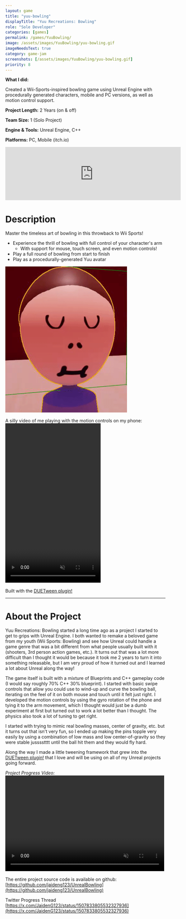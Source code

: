 ```yaml
---
layout: game
title: "yuu-bowling"
displayTitle: "Yuu Recreations: Bowling"
role: "Sole Developer"
categories: [games]
permalink: /games/YuuBowling/
image: /assets/images/YuuBowling/yuu-bowling.gif
imageNeedsText: true
category: game-jam
screenshots: [/assets/images/YuuBowling/yuu-bowling.gif]
priority: 8 
---
```

**What I did:** 

Created a Wii-Sports-inspired bowling game using Unreal Engine with procedurally generated characters, mobile and PC versions, as well as motion control support.

**Project Length:** 2 Years (on & off)

**Team Size:** 1 (Solo Project)

**Engine & Tools:** Unreal Engine, C++

**Platforms:** PC, Mobile (itch.io)
<!--more-->


<div class="itch-container">
<iframe frameborder="0" src="https://itch.io/embed/3194656?bg_color=e37c7c&amp;fg_color=322626&amp;link_color=f90606&amp;border_color=ce6d6d" width="552" height="167"><a href="https://jaideng123.itch.io/yuu-recreations-bowling">Yuu Recreations Bowling by Jaiden Gerig</a></iframe>
</div>

# Description

Master the timeless art of bowling in this throwback to Wii Sports!

* Experience the thrill of bowling with full control of your character's arm
  * With support for mouse, touch screen, and even motion controls!
* Play a full round of bowling from start to finish
* Play as a procedurally-generated Yuu avatar

![Another Gif of Gameplay](/assets/images/YuuBowling/yuu-bowling-yuu.gif)

A silly video of me playing with the motion controls on my phone:
<video width="300" height="500" controls loop muted style="max-width: 100%;">
  <source src="/assets/images/YuuBowling/yuu-bowling-motion-controls.mp4" type="video/mp4">
</video>

Built with the [DUETween plugin!](/games/DUETween/)

---
# About the Project

Yuu Recreations: Bowling started a long time ago as a project I started to get to grips with Unreal Engine. I both wanted to remake a beloved game from my youth (Wii Sports: Bowling) and see how Unreal could handle a game genre that was a bit different from what people usually built with it (shooters, 3rd person action games, etc.). It turns out that was a lot more difficult than I thought it would be because it took me 2 years to turn it into something releasable, but I am very proud of how it turned out and I learned a lot about Unreal along the way!

The game itself is built with a mixture of Blueprints and C++ gameplay code (I would say roughly 70% C++ 30% blueprint). I started with basic swipe controls that allow you could use to wind-up and curve the bowling ball, iterating on the feel of it on both mouse and touch until it felt just right. I developed the motion controls by using the gyro rotation of the phone and tying it to the arm movement, which I thought would just be a dumb experiment at first but turned out to work a lot better than I thought. The physics also took a lot of tuning to get right.

I started with trying to mimic real bowling masses, center of gravity, etc. but it turns out that isn't very fun, so I ended up making the pins topple very easily by using a combination of low mass and low center-of-gravity so they were stable jusssstttt until the ball hit them and they would fly hard. 

Along the way I made a little tweening framework that grew into the [DUETween plugin!](/games/DUETween/) that I love and will be using on all of my Unreal projects going forward.

*Project Progress Video:*
<video width="500" height="300" controls autoplay loop muted style="max-width: 100%;">
  <source src="/assets/images/YuuBowling/yuu-bowling-progress.mp4" type="video/mp4">
</video>

The entire project source code is available on github: [https://github.com/jaideng123/UnrealBowling](https://github.com/jaideng123/UnrealBowling)

Twitter Progress Thread [https://x.com/JaidenG123/status/1507833805532327936](https://x.com/JaidenG123/status/1507833805532327936)